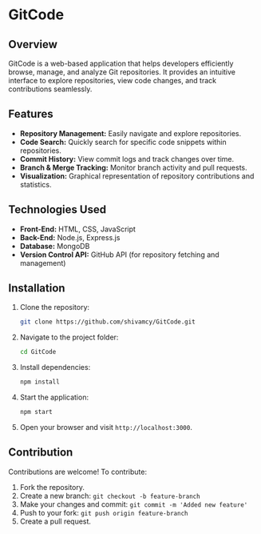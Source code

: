 # GitCode

## Overview
GitCode is a web-based application that helps developers efficiently browse, manage, and analyze Git repositories. It provides an intuitive interface to explore repositories, view code changes, and track contributions seamlessly.

## Features
- **Repository Management:** Easily navigate and explore repositories.
- **Code Search:** Quickly search for specific code snippets within repositories.
- **Commit History:** View commit logs and track changes over time.
- **Branch & Merge Tracking:** Monitor branch activity and pull requests.
- **Visualization:** Graphical representation of repository contributions and statistics.

## Technologies Used
- **Front-End:** HTML, CSS, JavaScript
- **Back-End:** Node.js, Express.js
- **Database:** MongoDB
- **Version Control API:** GitHub API (for repository fetching and management)

## Installation
1. Clone the repository:
   ```sh
   git clone https://github.com/shivamcy/GitCode.git
   ```
2. Navigate to the project folder:
   ```sh
   cd GitCode
   ```
3. Install dependencies:
   ```sh
   npm install
   ```
4. Start the application:
   ```sh
   npm start
   ```
5. Open your browser and visit `http://localhost:3000`.

## Contribution
Contributions are welcome! To contribute:
1. Fork the repository.
2. Create a new branch: `git checkout -b feature-branch`
3. Make your changes and commit: `git commit -m 'Added new feature'`
4. Push to your fork: `git push origin feature-branch`
5. Create a pull request.



